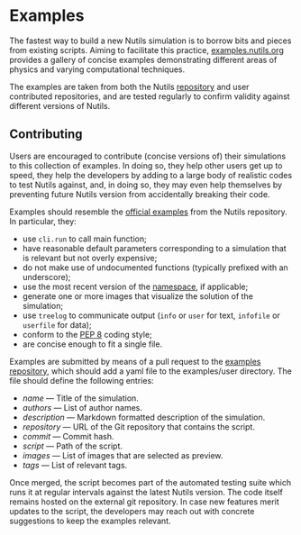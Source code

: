 # Examples

The fastest way to build a new Nutils simulation is to borrow bits and pieces
from existing scripts. Aiming to facilitate this practice,
[examples.nutils.org](https://examples.nutils.org) provides a gallery of
concise examples demonstrating different areas of physics and varying
computational techniques.

The examples are taken from both the Nutils
[repository](https://github.com/evalf/nutils/tree/master/examples) and user
contributed repositories, and are tested regularly to confirm validity against
different versions of Nutils.

## Contributing

Users are encouraged to contribute (concise versions of) their simulations to
this collection of examples. In doing so, they help other users get up to
speed, they help the developers by adding to a large body of realistic codes to
test Nutils against, and, in doing so, they may even help themselves by
preventing future Nutils version from accidentally breaking their code.

Examples should resemble the [official
examples](https://github.com/evalf/nutils/tree/master/examples) from the Nutils
repository. In particular, they:
- use `cli.run` to call main function;
- have reasonable default parameters corresponding to a simulation that is relevant but not overly expensive;
- do not make use of undocumented functions (typically prefixed with an underscore);
- use the most recent version of the [namespace](https://nutils.org/tutorial-namespace.html), if applicable;
- generate one or more images that visualize the solution of the simulation;
- use `treelog` to communicate output (`info` or `user` for text, `infofile` or `userfile` for data);
- conform to the [PEP 8](https://peps.python.org/pep-0008/) coding style;
- are concise enough to fit a single file.

Examples are submitted by means of a pull request to the [examples
repository](https://github.com/evalf/nutils-website), which should add a yaml
file to the examples/user directory. The file should define the following
entries:

- *name* — Title of the simulation.
- *authors* — List of author names.
- *description* — Markdown formatted description of the simulation.
- *repository* — URL of the Git repository that contains the script.
- *commit* — Commit hash.
- *script* — Path of the script.
- *images* — List of images that are selected as preview.
- *tags* — List of relevant tags.

Once merged, the script becomes part of the automated testing suite which runs
it at regular intervals against the latest Nutils version. The code itself
remains hosted on the external git repository. In case new features merit
updates to the script, the developers may reach out with concrete suggestions
to keep the examples relevant.
